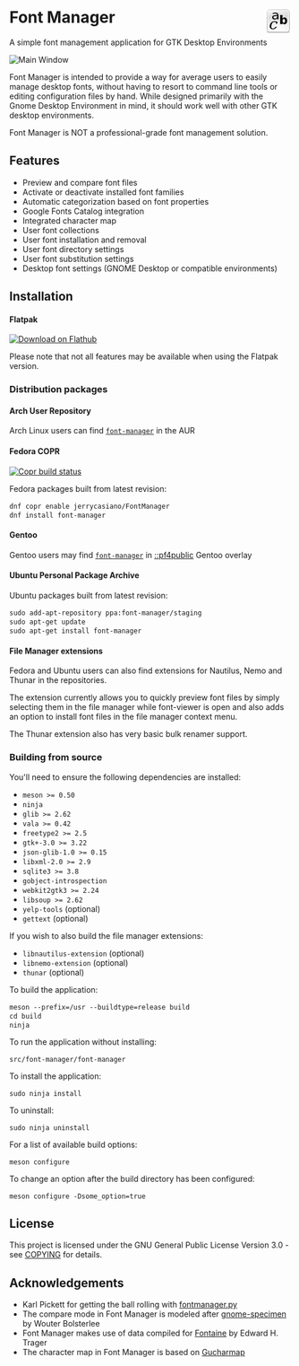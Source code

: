 
# Font Manager <img src="help/C/media/preferences-desktop-font.png" align="right">

A simple font management application for GTK Desktop Environments

![Main Window](https://github.com/FontManager/resources/blob/master/font-manager.png?raw=true)

Font Manager is intended to provide a way for average users to easily manage desktop fonts, without having to resort to command line tools or editing configuration files by hand. While designed primarily with the Gnome Desktop Environment in mind, it should work well with other GTK desktop environments.

Font Manager is NOT a professional-grade font management solution.

## Features

- Preview and compare font files
- Activate or deactivate installed font families
- Automatic categorization based on font properties
- Google Fonts Catalog integration
- Integrated character map
- User font collections
- User font installation and removal
- User font directory settings
- User font substitution settings
- Desktop font settings (GNOME Desktop or compatible environments)

## Installation


#### Flatpak

<a href='https://flathub.org/apps/details/org.gnome.FontManager'><img width='220' alt='Download on Flathub' src='https://flathub.org/assets/badges/flathub-badge-i-en.png'/></a>

Please note that not all features may be available when using the Flatpak version.


### Distribution packages

#### Arch User Repository
Arch Linux users can find [`font-manager`](https://aur.archlinux.org/packages/font-manager/) in the AUR

#### Fedora COPR

[![Copr build status](https://copr.fedorainfracloud.org/coprs/jerrycasiano/FontManager/package/font-manager/status_image/last_build.png)](https://copr.fedorainfracloud.org/coprs/jerrycasiano/FontManager/package/font-manager/)

Fedora packages built from latest revision:

```
dnf copr enable jerrycasiano/FontManager
dnf install font-manager
```

#### Gentoo
Gentoo users may find [`font-manager`](https://github.com/PF4Public/gentoo-overlay/tree/master/app-misc/font-manager) in [::pf4public](https://github.com/PF4Public/gentoo-overlay) Gentoo overlay

#### Ubuntu Personal Package Archive
Ubuntu packages built from latest revision:

```
sudo add-apt-repository ppa:font-manager/staging
sudo apt-get update
sudo apt-get install font-manager
```

#### File Manager extensions

Fedora and Ubuntu users can also find extensions for Nautilus, Nemo and Thunar in the repositories.

The extension currently allows you to quickly preview font files by simply selecting them in the file manager while font-viewer is open and also adds an option to install font files in the file manager context menu.

The Thunar extension also has very basic bulk renamer support.

### Building from source

You'll need to ensure the following dependencies are installed:

- `meson >= 0.50`
- `ninja`
- `glib >= 2.62`
- `vala >= 0.42`
- `freetype2 >= 2.5`
- `gtk+-3.0 >= 3.22`
- `json-glib-1.0 >= 0.15`
- `libxml-2.0 >= 2.9`
- `sqlite3 >= 3.8`
- `gobject-introspection`
- `webkit2gtk3 >= 2.24`
- `libsoup >= 2.62`
- `yelp-tools` (optional)
- `gettext` (optional)

If you wish to also build the file manager extensions:

- `libnautilus-extension` (optional)
- `libnemo-extension` (optional)
- `thunar` (optional)

To build the application:

```
meson --prefix=/usr --buildtype=release build
cd build
ninja
```

To run the application without installing:

```
src/font-manager/font-manager
```

To install the application:

```
sudo ninja install
```

To uninstall:

```
sudo ninja uninstall
```

For a list of available build options:

```
meson configure
```

To change an option after the build directory has been configured:

```
meson configure -Dsome_option=true
```

## License

This project is licensed under the GNU General Public License Version 3.0 - see
[COPYING](COPYING) for details.

## Acknowledgements

- Karl Pickett for getting the ball rolling with [fontmanager.py](https://raw.githubusercontent.com/FontManager/font-manager/6b9b351538b5118d07f6d228f3b42c91183b8b73/fontmanager.py)
- The compare mode in Font Manager is modeled after [gnome-specimen](https://launchpad.net/gnome-specimen) by Wouter Bolsterlee
- Font Manager makes use of data compiled for [Fontaine](http://www.unifont.org/fontaine/) by Edward H. Trager
- The character map in Font Manager is based on [Gucharmap](https://wiki.gnome.org/action/show/Apps/Gucharmap)

